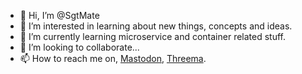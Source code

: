 - 👋 Hi, I’m @SgtMate
- 👀 I’m interested in learning about new things, concepts and ideas.
- 🌱 I’m currently learning microservice and container related stuff.
- 💞️ I’m looking to collaborate...
- 📫 How to reach me on, [Mastodon](https://chaos.social/@sgtmate), [Threema](https://threema.id/R8D968BU).

<!---
Another "Masterpiece" and a sign of my bad taste in humor.
<div align="center">
  <img src="NFTrash/cryptopunk%20%23nya.PNG" width="300" height="300"/><br>
  <a rel="license" href="http://creativecommons.org/licenses/by/4.0/"><img alt="Creative Commons Lizenzvertrag" style="border-width:0" src="https://i.creativecommons.org/l/by/4.0/88x31.png" /></a><br /><span xmlns:dct="http://purl.org/dc/terms/" href="http://purl.org/dc/dcmitype/StillImage" property="dct:title" rel="dct:type">Cryptopunk #nya</span> von <a xmlns:cc="http://creativecommons.org/ns#" href="https://twitter.com/SgtM4t3/status/1522247516913348610?s=20&t=LEPl0Hm5oHBuHFNuGRjaHQ" property="cc:attributionName" rel="cc:attributionURL">Leon Kampwerth</a> ist lizenziert unter einer <a rel="license" href="http://creativecommons.org/licenses/by/4.0/">Creative Commons Namensnennung 4.0 International Lizenz</a>.<br />Beruht auf dem Werk unter <a xmlns:dct="http://purl.org/dc/terms/" href="https://opensea.io/assets/0xb47e3cd837ddf8e4c57f05d70ab865de6e193bbb/3100" rel="dct:source">https://opensea.io/assets/0xb47e3cd837ddf8e4c57f05d70ab865de6e193bbb/3100</a>.
</div>
--->
<!---
SgtMate/SgtMate is a ✨ special ✨ repository because its `README.md` (this file) appears on your GitHub profile.
You can click the Preview link to take a look at your changes.
--->
